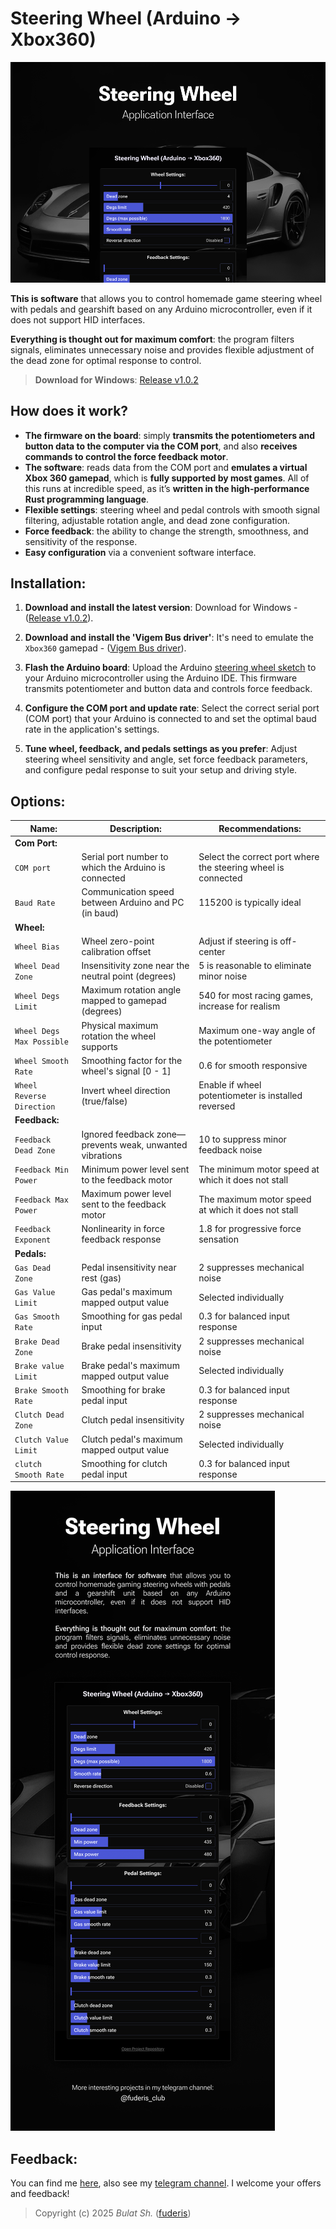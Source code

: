 # Steering Wheel (Arduino -> Xbox360)

![Preview](readme/preview.png)

**This is software** that allows you to control homemade game steering wheel with pedals and gearshift based on any Arduino microcontroller, even if it does not support HID interfaces.</br>

**Everything is thought out for maximum comfort**: the program filters signals, eliminates unnecessary noise and provides flexible adjustment of the dead zone for optimal response to control.


> **Download for Windows**: [Release v1.0.2](https://github.com/fuderis/steering-wheel/raw/main/SteeringWheel.zip)


## How does it work?

* **The firmware on the board**: simply **transmits the potentiometers and button data to the computer via the COM port**, and also **receives commands to control the force feedback motor**.
* **The software**: reads data from the COM port and **emulates a virtual Xbox 360 gamepad**, which is **fully supported by most games**. All of this runs at incredible speed, as it’s **written in the high-performance Rust programming language**.
* **Flexible settings**: steering wheel and pedal controls with smooth signal filtering, adjustable rotation angle, and dead zone configuration.
* **Force feedback**: the ability to change the strength, smoothness, and sensitivity of the response.
* **Easy configuration** via a convenient software interface.


## Installation:

1. **Download and install the latest version**: Download for Windows - ([Release v1.0.2](https://github.com/fuderis/steering-wheel/raw/main/SteeringWheel.zip)).

2. **Download and install the 'Vigem Bus driver'**: It's need to emulate the `Xbox360` gamepad - ([Vigem Bus driver](https://vigembus.com/download/)).

3. **Flash the Arduino board**: Upload the Arduino [steering wheel sketch](https://github.com/fuderis/steering-wheel/raw/main/sketch/sketch.ino) to your Arduino microcontroller using the Arduino IDE. This firmware transmits potentiometer and button data and controls force feedback.

4. **Configure the COM port and update rate**: Select the correct serial port (COM port) that your Arduino is connected to and set the optimal baud rate in the application's settings.

5. **Tune wheel, feedback, and pedals settings as you prefer**: Adjust steering wheel sensitivity and angle, set force feedback parameters, and configure pedal response to suit your setup and driving style.


## Options:

| Name:                       | Description:                                                       | Recommendations:                                                |
|-----------------------------|--------------------------------------------------------------------|-----------------------------------------------------------------|
| **Com Port:**               |                                                                    |                                                                 |
| `COM port`                  | Serial port number to which the Arduino is connected               | Select the correct port where the steering wheel is connected   |
| `Baud Rate`                 | Communication speed between Arduino and PC (in baud)               | 115200 is typically ideal                                       |
| **Wheel:**                  |                                                                    |                                                                 |
| `Wheel Bias`                | Wheel zero-point calibration offset                                | Adjust if steering is off-center                                |
| `Wheel Dead Zone`           | Insensitivity zone near the neutral point (degrees)                | 5 is reasonable to eliminate minor noise                        |
| `Wheel Degs Limit`          | Maximum rotation angle mapped to gamepad (degrees)                 | 540 for most racing games, increase for realism                 |
| `Wheel Degs Max Possible`   | Physical maximum rotation the wheel supports                       | Maximum one-way angle of the potentiometer                      |
| `Wheel Smooth Rate`         | Smoothing factor for the wheel's signal [0 - 1]                    | 0.6 for smooth responsive                                       |
| `Wheel Reverse Direction`   | Invert wheel direction (true/false)                                | Enable if wheel potentiometer is installed reversed             |
| **Feedback:**               |                                                                    |                                                                 |
| `Feedback Dead Zone`        | Ignored feedback zone—prevents weak, unwanted vibrations           | 10 to suppress minor feedback noise                             |
| `Feedback Min Power`        | Minimum power level sent to the feedback motor                     | The minimum motor speed at which it does not stall              |
| `Feedback Max Power`        | Maximum power level sent to the feedback motor                     | The maximum motor speed at which it does not stall              |
| `Feedback Exponent`         | Nonlinearity in force feedback response                            | 1.8 for progressive force sensation                             |
| **Pedals:**                 |                                                                    |                                                                 |
| `Gas Dead Zone`             | Pedal insensitivity near rest (gas)                                | 2 suppresses mechanical noise                                   |
| `Gas Value Limit`           | Gas pedal's maximum mapped output value                            | Selected individually                                           |
| `Gas Smooth Rate`           | Smoothing for gas pedal input                                      | 0.3 for balanced input response                                 |
| `Brake Dead Zone`           | Brake pedal insensitivity                                          | 2 suppresses mechanical noise                                   |
| `Brake value Limit`         | Brake pedal's maximum mapped output value                          | Selected individually                                           |
| `Brake Smooth Rate`         | Smoothing for brake pedal input                                    | 0.3 for balanced input response                                 |
| `Clutch Dead Zone`          | Clutch pedal insensitivity                                         | 2 suppresses mechanical noise                                   |
| `Clutch Value Limit`        | Clutch pedal's maximum mapped output value                         | Selected individually                                           |
| `clutch Smooth Rate`        | Smoothing for clutch pedal input                                   | 0.3 for balanced input response                                 |

![Preview](readme/presentation.png)


## Feedback:

You can find me [here](https://t.me/fuderis), also see my [telegram channel](https://t.me/fuderis_club).
I welcome your offers and feedback!

> Copyright (c) 2025 *Bulat Sh.* ([fuderis](https://t.me/fuderis))
